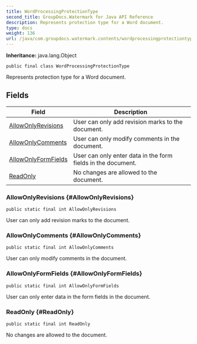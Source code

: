 ```yaml
---
title: WordProcessingProtectionType
second_title: GroupDocs.Watermark for Java API Reference
description: Represents protection type for a Word document.
type: docs
weight: 136
url: /java/com.groupdocs.watermark.contents/wordprocessingprotectiontype/
---
```

**Inheritance:**
java.lang.Object
```
public final class WordProcessingProtectionType
```

Represents protection type for a Word document.
## Fields

| Field | Description |
| --- | --- |
| [AllowOnlyRevisions](#AllowOnlyRevisions) | User can only add revision marks to the document. |
| [AllowOnlyComments](#AllowOnlyComments) | User can only modify comments in the document. |
| [AllowOnlyFormFields](#AllowOnlyFormFields) | User can only enter data in the form fields in the document. |
| [ReadOnly](#ReadOnly) | No changes are allowed to the document. |
### AllowOnlyRevisions {#AllowOnlyRevisions}
```
public static final int AllowOnlyRevisions
```


User can only add revision marks to the document.

### AllowOnlyComments {#AllowOnlyComments}
```
public static final int AllowOnlyComments
```


User can only modify comments in the document.

### AllowOnlyFormFields {#AllowOnlyFormFields}
```
public static final int AllowOnlyFormFields
```


User can only enter data in the form fields in the document.

### ReadOnly {#ReadOnly}
```
public static final int ReadOnly
```


No changes are allowed to the document.

